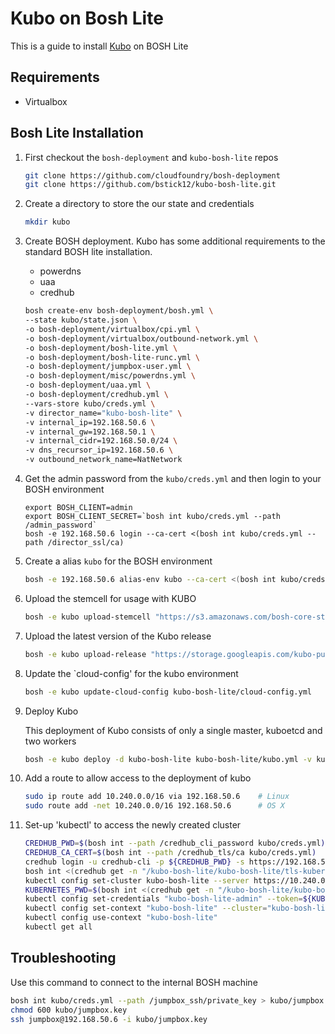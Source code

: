 # Kubo on Bosh Lite

This is a guide to install [Kubo](https://github.com/cloudfoundry-incubator/kubo-release) on BOSH Lite

## Requirements

* Virtualbox

## Bosh Lite Installation
1. First checkout the `bosh-deployment` and `kubo-bosh-lite` repos
	```bash
	git clone https://github.com/cloudfoundry/bosh-deployment
	git clone https://github.com/bstick12/kubo-bosh-lite.git
	```

1. Create a directory to store the our state and credentials
	```bash
	mkdir kubo
	```

1. Create BOSH deployment. Kubo has some additional requirements to the standard BOSH lite installation.
	* powerdns
	* uaa
	* credhub

	```bash
	bosh create-env bosh-deployment/bosh.yml \
	--state kubo/state.json \
	-o bosh-deployment/virtualbox/cpi.yml \
	-o bosh-deployment/virtualbox/outbound-network.yml \
	-o bosh-deployment/bosh-lite.yml \
	-o bosh-deployment/bosh-lite-runc.yml \
	-o bosh-deployment/jumpbox-user.yml \
	-o bosh-deployment/misc/powerdns.yml \
	-o bosh-deployment/uaa.yml \
	-o bosh-deployment/credhub.yml \
	--vars-store kubo/creds.yml \
	-v director_name="kubo-bosh-lite" \
	-v internal_ip=192.168.50.6 \
	-v internal_gw=192.168.50.1 \
	-v internal_cidr=192.168.50.0/24 \
	-v dns_recursor_ip=192.168.50.6 \
	-v outbound_network_name=NatNetwork
	```

1. Get the admin password from the `kubo/creds.yml` and then login to your BOSH environment
	```
	export BOSH_CLIENT=admin
	export BOSH_CLIENT_SECRET=`bosh int kubo/creds.yml --path /admin_password`
	bosh -e 192.168.50.6 login --ca-cert <(bosh int kubo/creds.yml --path /director_ssl/ca)
	```

1. Create a alias `kubo` for the BOSH environment
	```bash
	bosh -e 192.168.50.6 alias-env kubo --ca-cert <(bosh int kubo/creds.yml --path /director_ssl/ca)
	```

1. Upload the stemcell for usage with KUBO
	```bash
	bosh -e kubo upload-stemcell "https://s3.amazonaws.com/bosh-core-stemcells/warden/bosh-stemcell-3445.11-warden-boshlite-ubuntu-trusty-go_agent.tgz"
	```

1. Upload the latest version of the Kubo release
	```bash
	bosh -e kubo upload-release "https://storage.googleapis.com/kubo-public/kubo-release-latest.tgz"
	```

1. Update the `cloud-config' for the kubo environment
	```bash
	bosh -e kubo update-cloud-config kubo-bosh-lite/cloud-config.yml
	```

1. Deploy Kubo

	This deployment of Kubo consists of only a single master, kuboetcd and two workers

	```bash
	bosh -e kubo deploy -d kubo-bosh-lite kubo-bosh-lite/kubo.yml -v kubernetes_master_host=10.240.0.2
	```

1. Add a route to allow access to the deployment of kubo
	```bash
	sudo ip route add 10.240.0.0/16 via 192.168.50.6	# Linux
	sudo route add -net 10.240.0.0/16 192.168.50.6		# OS X
	```

1. Set-up 'kubectl' to access the newly created cluster
	```bash
	CREDHUB_PWD=$(bosh int --path /credhub_cli_password kubo/creds.yml)
	CREDHUB_CA_CERT=$(bosh int --path /credhub_tls/ca kubo/creds.yml)
	credhub login -u credhub-cli -p ${CREDHUB_PWD} -s https://192.168.50.6:8844 --skip-tls-validation
	bosh int <(credhub get -n "/kubo-bosh-lite/kubo-bosh-lite/tls-kubernetes" --output-json) --path=/value/ca > kubo/kubernetes.crt
	kubectl config set-cluster kubo-bosh-lite --server https://10.240.0.2:8443 --embed-certs=true --certificate-authority=kubo/kubernetes.crt
	KUBERNETES_PWD=$(bosh int <(credhub get -n "/kubo-bosh-lite/kubo-bosh-lite/kubo-admin-password" --output-json) --path=/value)
	kubectl config set-credentials "kubo-bosh-lite-admin" --token=${KUBERNETES_PWD}
	kubectl config set-context "kubo-bosh-lite" --cluster="kubo-bosh-lite" --user="kubo-bosh-lite-admin"
	kubectl config use-context "kubo-bosh-lite"
	kubectl get all
	```

## Troubleshooting

Use this command to connect to the internal BOSH machine
```bash
bosh int kubo/creds.yml --path /jumpbox_ssh/private_key > kubo/jumpbox.key
chmod 600 kubo/jumpbox.key
ssh jumpbox@192.168.50.6 -i kubo/jumpbox.key
```
